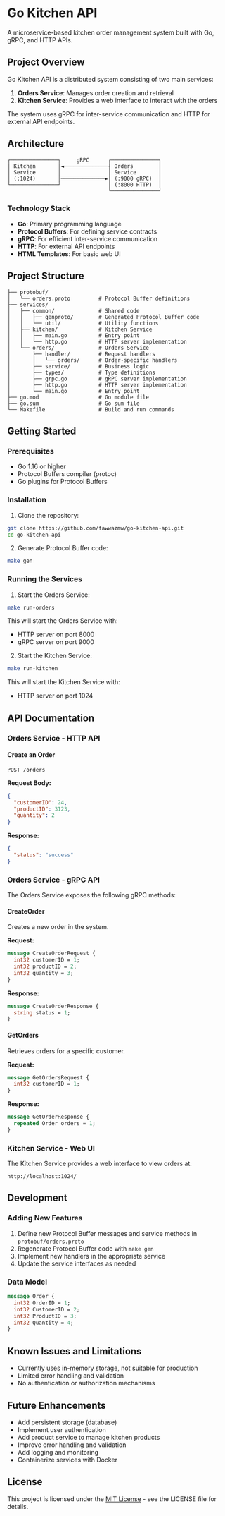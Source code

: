 # Go Kitchen API

A microservice-based kitchen order management system built with Go, gRPC, and HTTP APIs.

## Project Overview

Go Kitchen API is a distributed system consisting of two main services:

1. **Orders Service**: Manages order creation and retrieval
2. **Kitchen Service**: Provides a web interface to interact with the orders

The system uses gRPC for inter-service communication and HTTP for external API endpoints.

## Architecture

```
┌───────────────┐     gRPC      ┌───────────────┐
│ Kitchen       │◄──────────────┤ Orders        │
│ Service       │               │ Service       │
│ (:1024)       │──────────────►│ (:9000 gRPC)  │
└───────────────┘               │ (:8000 HTTP)  │
                                └───────────────┘
```

### Technology Stack

- **Go**: Primary programming language
- **Protocol Buffers**: For defining service contracts
- **gRPC**: For efficient inter-service communication
- **HTTP**: For external API endpoints
- **HTML Templates**: For basic web UI

## Project Structure

```
├── protobuf/
│   └── orders.proto         # Protocol Buffer definitions
├── services/
│   ├── common/              # Shared code
│   │   ├── genproto/        # Generated Protocol Buffer code
│   │   └── util/            # Utility functions
│   ├── kitchen/             # Kitchen Service
│   │   ├── main.go          # Entry point
│   │   └── http.go          # HTTP server implementation
│   └── orders/              # Orders Service
│       ├── handler/         # Request handlers
│       │   └── orders/      # Order-specific handlers
│       ├── service/         # Business logic
│       ├── types/           # Type definitions
│       ├── grpc.go          # gRPC server implementation
│       ├── http.go          # HTTP server implementation
│       └── main.go          # Entry point
├── go.mod                   # Go module file
├── go.sum                   # Go sum file
└── Makefile                 # Build and run commands
```

## Getting Started

### Prerequisites

- Go 1.16 or higher
- Protocol Buffers compiler (protoc)
- Go plugins for Protocol Buffers

### Installation

1. Clone the repository:

```bash
git clone https://github.com/fawwazmw/go-kitchen-api.git
cd go-kitchen-api
```

2. Generate Protocol Buffer code:

```bash
make gen
```

### Running the Services

1. Start the Orders Service:

```bash
make run-orders
```

This will start the Orders Service with:
- HTTP server on port 8000
- gRPC server on port 9000

2. Start the Kitchen Service:

```bash
make run-kitchen
```

This will start the Kitchen Service with:
- HTTP server on port 1024

## API Documentation

### Orders Service - HTTP API

#### Create an Order

```
POST /orders
```

**Request Body:**

```json
{
  "customerID": 24,
  "productID": 3123,
  "quantity": 2
}
```

**Response:**

```json
{
  "status": "success"
}
```

### Orders Service - gRPC API

The Orders Service exposes the following gRPC methods:

#### CreateOrder

Creates a new order in the system.

**Request:**
```protobuf
message CreateOrderRequest {
  int32 customerID = 1;
  int32 productID = 2;
  int32 quantity = 3;
}
```

**Response:**
```protobuf
message CreateOrderResponse {
  string status = 1;
}
```

#### GetOrders

Retrieves orders for a specific customer.

**Request:**
```protobuf
message GetOrdersRequest {
  int32 customerID = 1;
}
```

**Response:**
```protobuf
message GetOrderResponse {
  repeated Order orders = 1;
}
```

### Kitchen Service - Web UI

The Kitchen Service provides a web interface to view orders at:

```
http://localhost:1024/
```

## Development

### Adding New Features

1. Define new Protocol Buffer messages and service methods in `protobuf/orders.proto`
2. Regenerate Protocol Buffer code with `make gen`
3. Implement new handlers in the appropriate service
4. Update the service interfaces as needed

### Data Model

```protobuf
message Order {
  int32 OrderID = 1;
  int32 CustomerID = 2;
  int32 ProductID = 3;
  int32 Quantity = 4;
}
```

## Known Issues and Limitations

- Currently uses in-memory storage, not suitable for production
- Limited error handling and validation
- No authentication or authorization mechanisms

## Future Enhancements

- Add persistent storage (database)
- Implement user authentication
- Add product service to manage kitchen products
- Improve error handling and validation
- Add logging and monitoring
- Containerize services with Docker

## License

This project is licensed under the [MIT License](https://opensource.org/license/MIT) - see the LICENSE file for details.